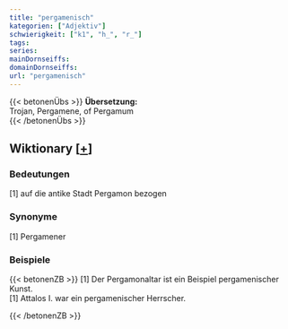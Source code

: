 ```yaml
---
title: "pergamenisch"
kategorien: ["Adjektiv"]
schwierigkeit: ["k1", "h_", "r_"]
tags:
series:
mainDornseiffs:
domainDornseiffs:
url: "pergamenisch"
---
```


{{< betonenÜbs >}}
**Übersetzung:**  
Trojan, Pergamene, of  Pergamum  
{{< /betonenÜbs >}}

## Wiktionary [[+](https://de.wiktionary.org/wiki/pergamenisch)]

### Bedeutungen
[1] auf die antike Stadt Pergamon bezogen  

### Synonyme
[1] Pergamener  

### Beispiele
{{< betonenZB >}}
[1] Der Pergamonaltar ist ein Beispiel pergamenischer Kunst.  
[1] Attalos I. war ein pergamenischer Herrscher.  

{{< /betonenZB >}}

